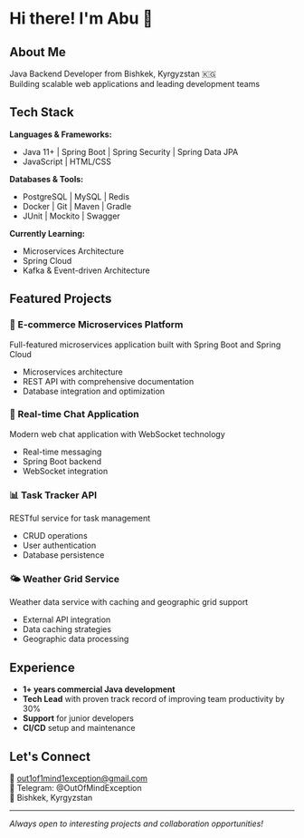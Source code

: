 # Hi there! I'm Abu 👋

## About Me
Java Backend Developer from Bishkek, Kyrgyzstan 🇰🇬  
Building scalable web applications and leading development teams

## Tech Stack
**Languages & Frameworks:**
- Java 11+ | Spring Boot | Spring Security | Spring Data JPA
- JavaScript | HTML/CSS

**Databases & Tools:**
- PostgreSQL | MySQL | Redis
- Docker | Git | Maven | Gradle
- JUnit | Mockito | Swagger

**Currently Learning:**
- Microservices Architecture
- Spring Cloud
- Kafka & Event-driven Architecture

## Featured Projects

### 🛒 E-commerce Microservices Platform
Full-featured microservices application built with Spring Boot and Spring Cloud
- Microservices architecture
- REST API with comprehensive documentation
- Database integration and optimization

### 💬 Real-time Chat Application  
Modern web chat application with WebSocket technology
- Real-time messaging
- Spring Boot backend
- WebSocket integration

### 📊 Task Tracker API
RESTful service for task management
- CRUD operations
- User authentication
- Database persistence

### 🌤️ Weather Grid Service
Weather data service with caching and geographic grid support
- External API integration
- Data caching strategies
- Geographic data processing

## Experience
- **1+ years commercial Java development**
- **Tech Lead** with proven track record of improving team productivity by 30%
- **Support** for junior developers
- **CI/CD** setup and maintenance

## Let's Connect
📧 out1of1mind1exception@gmail.com  
💬 Telegram: @OutOfMindException  
📍 Bishkek, Kyrgyzstan

---
*Always open to interesting projects and collaboration opportunities!*
